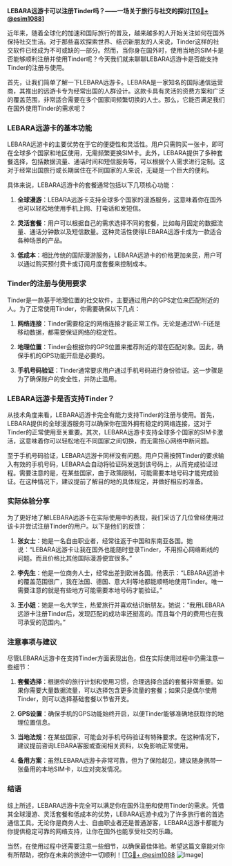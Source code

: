 **LEBARA远游卡可以注册Tinder吗？——一场关于旅行与社交的探讨[[TG💪+ @esim1088](https://t.me/s/esim1088)]**

近年来，随着全球化的加速和国际旅行的普及，越来越多的人开始关注如何在国外保持社交生活。对于那些喜欢探索世界、结识新朋友的人来说，Tinder这样的社交软件已经成为不可或缺的一部分。然而，当你身在国外时，使用当地的SIM卡是否能够顺利注册并使用Tinder呢？今天我们就来聊聊LEBARA远游卡是否能支持Tinder的注册与使用。

首先，让我们简单了解一下LEBARA远游卡。LEBARA是一家知名的国际通信运营商，其推出的远游卡专为经常出国的人群设计。这款卡具有灵活的资费方案和广泛的覆盖范围，非常适合需要在多个国家间频繁切换的人士。那么，它能否满足我们在国外使用Tinder的需求呢？

### LEBARA远游卡的基本功能

LEBARA远游卡的主要优势在于它的便捷性和灵活性。用户只需购买一张卡，即可在全球多个国家和地区使用，无需频繁更换SIM卡。此外，LEBARA提供了多种套餐选择，包括数据流量、通话时间和短信服务等，可以根据个人需求进行定制。这对于经常出国旅行或长期居住在不同国家的人来说，无疑是一个巨大的便利。

具体来说，LEBARA远游卡的套餐通常包括以下几项核心功能：

1. **全球漫游**：LEBARA远游卡支持全球多个国家的漫游服务，这意味着你在国外也可以轻松地使用手机上网、打电话和发短信。
   
2. **灵活套餐**：用户可以根据自己的需求选择不同的套餐，比如每月固定的数据流量、通话分钟数以及短信数量。这种灵活性使得LEBARA远游卡成为一款适合各种场景的产品。

3. **低成本**：相比传统的国际漫游服务，LEBARA远游卡的价格更加亲民，用户可以通过购买预付费卡或订阅月度套餐来控制成本。

### Tinder的注册与使用要求

Tinder是一款基于地理位置的社交软件，主要通过用户的GPS定位来匹配附近的人。为了正常使用Tinder，你需要确保以下几点：

1. **网络连接**：Tinder需要稳定的网络连接才能正常工作。无论是通过Wi-Fi还是移动数据，都需要保证网络的稳定性。
   
2. **地理位置**：Tinder会根据你的GPS位置来推荐附近的潜在匹配对象。因此，确保手机的GPS功能开启是必要的。

3. **手机号码验证**：Tinder通常要求用户通过手机号码进行身份验证。这一步骤是为了确保账户的安全性，并防止滥用。

### LEBARA远游卡是否支持Tinder？

从技术角度来看，LEBARA远游卡完全有能力支持Tinder的注册与使用。首先，LEBARA提供的全球漫游服务可以确保你在国外拥有稳定的网络连接，这对于Tinder的正常使用至关重要。其次，LEBARA远游卡支持全球多个国家的SIM卡激活，这意味着你可以轻松地在不同国家之间切换，而无需担心网络中断问题。

至于手机号码验证，LEBARA远游卡同样没有问题。用户只需按照Tinder的要求输入有效的手机号码，LEBARA会自动将验证码发送到该号码上，从而完成验证过程。需要注意的是，在某些国家，由于政策限制，可能需要本地号码才能完成验证。在这种情况下，建议提前了解目的地的具体规定，并做好相应的准备。

### 实际体验分享

为了更好地了解LEBARA远游卡在实际使用中的表现，我们采访了几位曾经使用过该卡并尝试注册Tinder的用户。以下是他们的反馈：

1. **张女士**：她是一名自由职业者，经常往返于中国和东南亚各国。她说：“LEBARA远游卡让我在国外也能随时登录Tinder，不用担心网络断线的问题。而且价格比其他国际漫游便宜很多。”

2. **李先生**：他是一位商务人士，经常出差到欧洲各国。他表示：“LEBARA远游卡的覆盖范围很广，我在法国、德国、意大利等地都能顺畅地使用Tinder。唯一需要注意的就是有些地方可能需要本地号码才能验证。”

3. **王小姐**：她是一名大学生，热爱旅行并喜欢结识新朋友。她说：“我用LEBARA远游卡注册Tinder后，发现匹配的成功率还挺高的。而且每个月的费用也在我可承受的范围内。”

### 注意事项与建议

尽管LEBARA远游卡在支持Tinder方面表现出色，但在实际使用过程中仍需注意一些细节：

1. **套餐选择**：根据你的旅行计划和使用习惯，合理选择合适的套餐非常重要。如果你需要大量数据流量，可以选择包含更多流量的套餐；如果只是偶尔使用Tinder，则可以选择基础套餐以节省开支。

2. **GPS设置**：确保手机的GPS功能始终开启，以便Tinder能够准确地获取你的地理位置信息。

3. **当地法规**：在某些国家，可能会对手机号码验证有特殊要求。在这种情况下，建议提前咨询LEBARA客服或查阅相关资料，以免影响正常使用。

4. **备用方案**：虽然LEBARA远游卡非常可靠，但为了保险起见，建议随身携带一张备用的本地SIM卡，以应对突发情况。

### 结语

综上所述，LEBARA远游卡完全可以满足你在国外注册和使用Tinder的需求。凭借其全球漫游、灵活套餐和低成本的优势，LEBARA远游卡成为了许多旅行者的首选通信工具。无论你是商务人士、自由职业者还是普通游客，LEBARA远游卡都能为你提供稳定可靠的网络支持，让你在国外也能享受社交的乐趣。

当然，在使用过程中还需要注意一些细节，以确保最佳体验。希望这篇文章能对你有所帮助，祝你在未来的旅途中一切顺利！[[TG💪+ @esim1088](https://t.me/s/esim1088) ![Image](https://i.postimg.cc/4NQfJmqS/Snipaste-2025-05-13-00-14-12.png)]